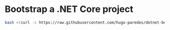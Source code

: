 # Bootstrap a .NET Core project

```bash
bash <(curl -s https://raw.githubusercontent.com/hugo-paredes/dotnet-bootstrap/main/bootstrap.sh)
```
